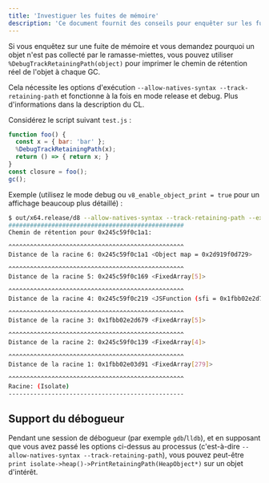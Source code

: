 ```yaml
---
title: 'Investiguer les fuites de mémoire'
description: 'Ce document fournit des conseils pour enquêter sur les fuites de mémoire dans V8.'
---
```

Si vous enquêtez sur une fuite de mémoire et vous demandez pourquoi un objet n'est pas collecté par le ramasse-miettes, vous pouvez utiliser `%DebugTrackRetainingPath(object)` pour imprimer le chemin de rétention réel de l'objet à chaque GC.

Cela nécessite les options d'exécution `--allow-natives-syntax --track-retaining-path` et fonctionne à la fois en mode release et debug. Plus d'informations dans la description du CL.

Considérez le script suivant `test.js` :

```js
function foo() {
  const x = { bar: 'bar' };
  %DebugTrackRetainingPath(x);
  return () => { return x; }
}
const closure = foo();
gc();
```

Exemple (utilisez le mode debug ou `v8_enable_object_print = true` pour un affichage beaucoup plus détaillé) :

```bash
$ out/x64.release/d8 --allow-natives-syntax --track-retaining-path --expose-gc test.js
#################################################
Chemin de rétention pour 0x245c59f0c1a1:

^^^^^^^^^^^^^^^^^^^^^^^^^^^^^^^^^^^^^^^^^^^^^^^^^
Distance de la racine 6: 0x245c59f0c1a1 <Object map = 0x2d919f0d729>

^^^^^^^^^^^^^^^^^^^^^^^^^^^^^^^^^^^^^^^^^^^^^^^^^
Distance de la racine 5: 0x245c59f0c169 <FixedArray[5]>

^^^^^^^^^^^^^^^^^^^^^^^^^^^^^^^^^^^^^^^^^^^^^^^^^
Distance de la racine 4: 0x245c59f0c219 <JSFunction (sfi = 0x1fbb02e2d7f1)>

^^^^^^^^^^^^^^^^^^^^^^^^^^^^^^^^^^^^^^^^^^^^^^^^^
Distance de la racine 3: 0x1fbb02e2d679 <FixedArray[5]>

^^^^^^^^^^^^^^^^^^^^^^^^^^^^^^^^^^^^^^^^^^^^^^^^^
Distance de la racine 2: 0x245c59f0c139 <FixedArray[4]>

^^^^^^^^^^^^^^^^^^^^^^^^^^^^^^^^^^^^^^^^^^^^^^^^^
Distance de la racine 1: 0x1fbb02e03d91 <FixedArray[279]>

^^^^^^^^^^^^^^^^^^^^^^^^^^^^^^^^^^^^^^^^^^^^^^^^^
Racine: (Isolate)
-------------------------------------------------
```

## Support du débogueur

Pendant une session de débogueur (par exemple `gdb`/`lldb`), et en supposant que vous avez passé les options ci-dessus au processus (c'est-à-dire `--allow-natives-syntax --track-retaining-path`), vous pouvez peut-être `print isolate->heap()->PrintRetainingPath(HeapObject*)` sur un objet d'intérêt.
